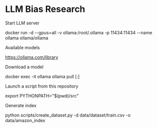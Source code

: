 # LLM Bias Research


Start LLM server

docker run -d --gpus=all -v ollama:/root/.ollama -p 11434:11434 --name ollama ollama/ollama


Available models

https://ollama.com/library


Download a model

docker exec -it ollama ollama pull <model-name>[:<tag>]


Launch a script from this repository

export PYTHONPATH="$(pwd)/src"


Generate index

python scripts/create_dataset.py -d data/dataset/train.csv -o data/amazon_index